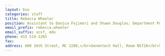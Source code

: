 ```yaml
---
layout: bio
categories: staff
title: Rebecca Wheeler
position: Assistant to Danica Fujimori and Shawn Douglas; Department Post-Award Analyst
email_prefix: rebecca.wheeler
email_suffix: ucsf, edu
phone: 415 514-1283
fax: 
address: 600 16th Street, MC 2280,</br>Genentech Hall, Room N572A</br>San Francisco, CA 94158-2140</br>
---
```



